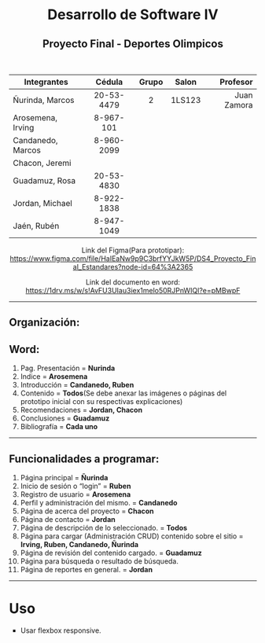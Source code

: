 <h1 align="center">
  <br>
  Desarrollo de Software IV
  <br>
</h1>

<h2 align="center">Proyecto Final - Deportes Olimpicos</h2>
<br>
<div align="center">

| Integrantes       |   Cédula   | Grupo | Salon  |    Profesor |
| ----------------- | :--------: | :---: | :----: | ----------: |
| Ñurinda, Marcos   | 20-53-4479 |   2   | 1LS123 | Juan Zamora |
| Arosemena, Irving | 8-967-101  |
| Candanedo, Marcos | 8-960-2099 |
| Chacon, Jeremi    |            |
| Guadamuz, Rosa    | 20-53-4830 |
| Jordan, Michael   | 8-922-1838 |
| Jaén, Rubén       | 8-947-1049 |

<p align="left">

Link del Figma(Para prototipar):<br>
https://www.figma.com/file/HaIEaNw9p9C3brfYYJkW5P/DS4_Proyecto_Final_Estandares?node-id=64%3A2365

Link del documento en word: <br>
https://1drv.ms/w/s!AvFU3UIau3iex1melo50RJPnWIQl?e=pMBwpF

</div>

<hr>
<h2>Organización:</h2>
<h2>Word:</h2>
<ol>
      <li>Pag. Presentación = <b>Nurinda</b></li>
      <li>Indice = <b>Arosemena</b></li>
      <li>Introducción = <b>Candanedo, Ruben</b></li>
      <li>Contenido = <b>Todos</b>(Se debe anexar las imágenes o páginas del prototipo inicial con su respectivas explicaciones)</li>
      <li>Recomendaciones = <b>Jordan, Chacon</b></li>
      <li>Conclusiones = <b>Guadamuz</b></li>
      <li>Bibliografía = <b>Cada uno</b></li>
</ol>

<hr>
<h2>Funcionalidades a programar:</h2>
<ol>
    <li>Página principal = <b>Ñurinda</b></li>
    <li>Inicio de sesión o “login” = <b>Ruben</b></li>
    <li>Registro de usuario = <b>Arosemena</b> </li>
    <li>Perfil y administración del mismo. = <b>Candanedo</b></li>
    <li>Página de acerca del proyecto   = <b>Chacon</b></li>
    <li>Página de contacto = <b>Jordan</b></li>
    <li>Página de descripción de lo seleccionado. = <b>Todos</b></li>
    <li>Página para cargar (Administración CRUD) contenido sobre el sitio = <b>Irving, Ruben, Candanedo, Ñurinda</b></li>
    <li>Página de revisión del contenido cargado. = <b>Guadamuz</b></li>
    <li>Página para búsqueda o resultado de búsqueda.</li>
    <li>Página de reportes en general. = <b>Jordan</b></li>
</ol>

<hr>

# Uso

<ul type="square">
    <li>Usar flexbox responsive.</li>
</ul>




